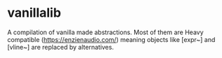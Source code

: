 # vanillalib
A compilation of vanilla made abstractions.
Most of them are Heavy compatible (https://enzienaudio.com/) meaning objects like [expr~] and [vline~] are replaced by alternatives.
